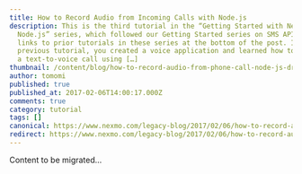 ```yaml
---
title: How to Record Audio from Incoming Calls with Node.js
description: This is the third tutorial in the “Getting Started with Nexmo and
  Node.js” series, which followed our Getting Started series on SMS APIs. See
  links to prior tutorials in these series at the bottom of the post. In the
  previous tutorial, you created a voice application and learned how to receive
  a text-to-voice call using […]
thumbnail: /content/blog/how-to-record-audio-from-phone-call-node-js-dr/voice-record-call-node.png
author: tomomi
published: true
published_at: 2017-02-06T14:00:17.000Z
comments: true
category: tutorial
tags: []
canonical: https://www.nexmo.com/legacy-blog/2017/02/06/how-to-record-audio-from-phone-call-node-js-dr
redirect: https://www.nexmo.com/legacy-blog/2017/02/06/how-to-record-audio-from-phone-call-node-js-dr
---
```


Content to be migrated...
